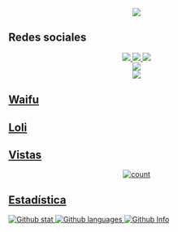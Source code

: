 <p align="center">
<a href="//Thegodofdarkness.my.id"><img align="center" src="https://cardivo.vercel.app/api?name=The%20God%20Of%20Darkness%20&description=zzz&image=https://avatars.githubusercontent.com/Thegodofdarkness&usqp=CAU&backgroundColor=%23ecf0f1&github=Thegodofdarkness&pattern=ticTacToe&colorPattern=%23eaeaea&site=Sígueme%20en%20mis%20redes%20sociales"/></a>
</p>

## Redes sociales
<p align="center">
  <a href="https://instagram.com/thegodofdarkness_505"><img src="https://img.shields.io/badge/Instagram-E4405F?style=for-the-badge&logo=instagram&logoColor=white"/> 
  <a href="https://wa.me/+51955088505"><img src="https://img.shields.io/badge/WhatsApp-25D366?style=for-the-badge&logo=whatsapp&logoColor=white" />
  <a href="https://www.paypal.me/thetgodofc662"><img src="https://img.shields.io/badge/Paypal-%230088cc.svg?&style=for-the-badge&logo=paypal&logoColor=white" /> <br>
  <a href="https://youtube.com/@thegodofdarkness6741"><img src="https://img.shields.io/badge/YouTube-Darkness-ff0000?style=for-the-badge&logo=youtube&logoColor=ff0000&link=https://youtube.com/@thegodofdarkness6741"/><br>
  <a href="https://github.com/Thegodofdarkness"><img src="https://img.shields.io/badge/-Google-white?style=flat-square&logo=google" /> 
</p>

## Waifu

## Loli

## Vistas
<p align="center">
<img align="center" alt="count" src="https://count.getloli.com/get/@:Thegodofdarkness?theme=rule35">
</p>

## Estadística
![Github stat](https://github-readme-stats.vercel.app/api?username=Thegodofdarkness&theme=highcontrast&show_icons=true) 
![Github languages](https://github-readme-stats.vercel.app/api/top-langs/?username=Thegodofdarkness&theme=great-gatsby)
![Github Info](https://github-profile-summary-cards.vercel.app/api/cards/profile-details?username=Thegodofdarkness&theme=monokai)
